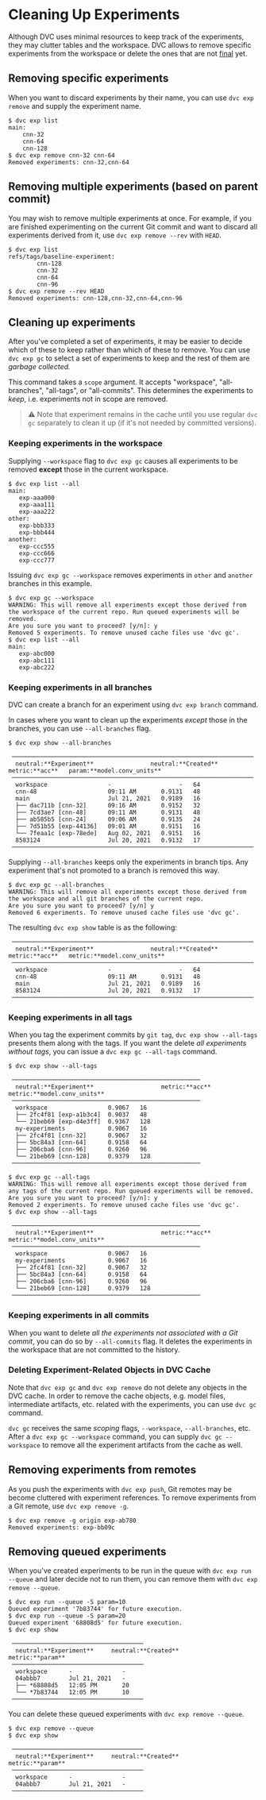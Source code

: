 # Cleaning Up Experiments

Although DVC uses minimal resources to keep track of the experiments, they may
clutter tables and the workspace. DVC allows to remove specific experiments from
the workspace or delete the ones that are not [final] yet.

[final]: /doc/user-guide/experiment-management/persisting-experiments

## Removing specific experiments

When you want to discard experiments by their name, you can use `dvc exp remove`
and supply the experiment name.

```dvc
$ dvc exp list
main:
    cnn-32
    cnn-64
    cnn-128
$ dvc exp remove cnn-32 cnn-64
Removed experiments: cnn-32,cnn-64
```

## Removing multiple experiments (based on parent commit)

You may wish to remove multiple experiments at once. For example, if you are
finished experimenting on the current Git commit and want to discard all
experiments derived from it, use `dvc exp remove --rev` with `HEAD`.

```dvc
$ dvc exp list
refs/tags/baseline-experiment:
        cnn-128
        cnn-32
        cnn-64
        cnn-96
$ dvc exp remove --rev HEAD
Removed experiments: cnn-128,cnn-32,cnn-64,cnn-96
```

## Cleaning up experiments

After you've completed a set of experiments, it may be easier to decide which of
these to keep rather than which of these to remove. You can use `dvc exp gc` to
select a set of experiments to keep and the rest of them are _garbage
collected._

This command takes a `scope` argument. It accepts "workspace", "all-branches",
"all-tags", or "all-commits". This determines the experiments to _keep_, i.e.
experiments not in scope are removed.

> ⚠️ Note that experiment remains in the <abbr>cache</abbr> until you use
> regular `dvc gc` separately to clean it up (if it's not needed by committed
> versions).

### Keeping experiments in the workspace

Supplying `--workspace` flag to `dvc exp gc` causes all experiments to be
removed **except** those in the current workspace.

```dvc
$ dvc exp list --all
main:
   exp-aaa000
   exp-aaa111
   exp-aaa222
other:
   exp-bbb333
   exp-bbb444
another:
   exp-ccc555
   exp-ccc666
   exp-ccc777
```

Issuing `dvc exp gc --workspace` removes experiments in `other` and `another`
branches in this example.

```dvc
$ dvc exp gc --workspace
WARNING: This will remove all experiments except those derived from the workspace of the current repo. Run queued experiments will be removed.
Are you sure you want to proceed? [y/n]: y
Removed 5 experiments. To remove unused cache files use 'dvc gc'.
$ dvc exp list --all
main:
   exp-abc000
   exp-abc111
   exp-abc222
```

### Keeping experiments in all branches

DVC can create a branch for an experiment using `dvc exp branch` command.

In cases where you want to clean up the experiments _except_ those in the
branches, you can use `--all-branches` flag.

```dvc
$ dvc exp show --all-branches
```

```dvctable
 ────────────────────────────────────────────────────────────────────
  neutral:**Experiment**                neutral:**Created**           metric:**acc**   param:**model.conv_units**
 ────────────────────────────────────────────────────────────────────
  workspace                 -                   -   64
  cnn-48                    09:11 AM       0.9131   48
  main                      Jul 21, 2021   0.9189   16
  ├── dac711b [cnn-32]      09:16 AM       0.9152   32
  ├── 7cd3ae7 [cnn-48]      09:11 AM       0.9131   48
  ├── ab585b5 [cnn-24]      09:06 AM       0.9135   24
  ├── 7d51b55 [exp-44136]   09:01 AM       0.9151   16
  └── 7feaa1c [exp-78ede]   Aug 02, 2021   0.9151   16
  8583124                   Jul 20, 2021   0.9132   17
 ────────────────────────────────────────────────────────────────────
```

Supplying `--all-branches` keeps only the experiments in branch tips. Any
experiment that's not promoted to a branch is removed this way.

```dvc
$ dvc exp gc --all-branches
WARNING: This will remove all experiments except those derived from the workspace and all git branches of the current repo.
Are you sure you want to proceed? [y/n] y
Removed 6 experiments. To remove unused cache files use 'dvc gc'.
```

The resulting `dvc exp show` table is as the following:

```dvctable
 ────────────────────────────────────────────────────────────────────
  neutral:**Experiment**                neutral:**Created**           metric:**acc**   metric:**model.conv_units**
 ────────────────────────────────────────────────────────────────────
  workspace                 -                   -   64
  cnn-48                    09:11 AM       0.9131   48
  main                      Jul 21, 2021   0.9189   16
  8583124                   Jul 20, 2021   0.9132   17
 ────────────────────────────────────────────────────────────────────
```

### Keeping experiments in all tags

When you tag the experiment commits by `git tag`, `dvc exp show --all-tags`
presents them along with the tags. If you want the delete _all experiments
without tags_, you can issue a `dvc exp gc --all-tags` command.

```dvc
$ dvc exp show --all-tags
```

```dvctable
 ─────────────────────────────────────────────────────
  neutral:**Experiment**                   metric:**acc**   metric:**model.conv_units**
 ─────────────────────────────────────────────────────
  workspace                 0.9067   16
  ├── 2fc4f81 [exp-a1b3c4]  0.9037   48
  └── 21beb69 [exp-d4e3ff]  0.9367   128
  my-experiments            0.9067   16
  ├── 2fc4f81 [cnn-32]      0.9067   32
  ├── 5bc84a3 [cnn-64]      0.9158   64
  ├── 206cba6 [cnn-96]      0.9260   96
  └── 21beb69 [cnn-128]     0.9379   128
 ─────────────────────────────────────────────────────
```

```dvc
$ dvc exp gc --all-tags
WARNING: This will remove all experiments except those derived from any tags of the current repo. Run queued experiments will be removed.
Are you sure you want to proceed? [y/n]: y
Removed 2 experiments. To remove unused cache files use 'dvc gc'.
$ dvc exp show --all-tags
```

```dvctable
 ─────────────────────────────────────────────────────
  neutral:**Experiment**                   metric:**acc**   metric:**model.conv_units**
 ─────────────────────────────────────────────────────
  workspace                 0.9067   16
  my-experiments            0.9067   16
  ├── 2fc4f81 [cnn-32]      0.9067   32
  ├── 5bc84a3 [cnn-64]      0.9158   64
  ├── 206cba6 [cnn-96]      0.9260   96
  └── 21beb69 [cnn-128]     0.9379   128
 ─────────────────────────────────────────────────────
```

### Keeping experiments in all commits

When you want to delete _all the experiments not associated with a Git commit_,
you can do so by `--all-commits` flag. It deletes the experiments in the
workspace that are not committed to the history.

### Deleting Experiment-Related Objects in DVC Cache

Note that `dvc exp gc` and `dvc exp remove` do not delete any objects in the
DVC <abbr>cache</abbr>. In order to remove the cache objects, e.g. model files,
intermediate artifacts, etc. related with the experiments, you can use `dvc gc`
command.

`dvc gc` receives the same _scoping_ flags, `--workspace`, `--all-branches`,
etc. After a `dvc exp gc --workspace` command, you can supply
`dvc gc --workspace` to remove all the experiment artifacts from the cache as
well.

## Removing experiments from remotes

As you push the experiments with `dvc exp push`, Git remotes may be become
cluttered with experiment references. To remove experiments from a Git remote,
use `dvc exp remove -g`.

```dvc
$ dvc exp remove -g origin exp-ab780
Removed experiments: exp-bb09c
```

## Removing queued experiments

When you've created experiments to be run in the queue with
`dvc exp run --queue` and later decide not to run them, you can remove them with
`dvc exp remove --queue`.

```dvc
$ dvc exp run --queue -S param=10
Queued experiment '7b83744' for future execution.
$ dvc exp run --queue -S param=20
Queued experiment '68808d5' for future execution.
$ dvc exp show
```

```dvctable
 ─────────────────────────────────────
  neutral:**Experiment**     neutral:**Created**        metric:**param**
 ─────────────────────────────────────
  workspace      -              -
  04abbb7        Jul 21, 2021   -
  ├── *68808d5   12:05 PM       20
  └── *7b83744   12:05 PM       10
 ─────────────────────────────────────
```

You can delete these queued experiments with `dvc exp remove --queue`.

```dvc
$ dvc exp remove --queue
$ dvc exp show
```

```dvctable
 ─────────────────────────────────────
  neutral:**Experiment**     neutral:**Created**        metric:**param**
 ─────────────────────────────────────
  workspace      -              -
  04abbb7        Jul 21, 2021   -
 ─────────────────────────────────────
```
